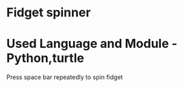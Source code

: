 # Fidget spinner 
# Used Language and Module - Python,turtle
Press space bar repeatedly to spin fidget

